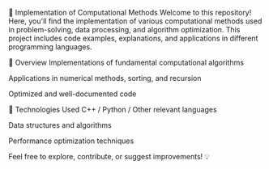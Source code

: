 📌 Implementation of Computational Methods
Welcome to this repository! Here, you'll find the implementation of various computational methods used in problem-solving, data processing, and algorithm optimization. This project includes code examples, explanations, and applications in different programming languages.

📖 Overview
Implementations of fundamental computational algorithms

Applications in numerical methods, sorting, and recursion

Optimized and well-documented code

🚀 Technologies Used
C++ / Python / Other relevant languages

Data structures and algorithms

Performance optimization techniques

Feel free to explore, contribute, or suggest improvements! 💡
